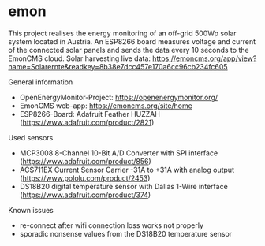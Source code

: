 # emon
This project realises the energy monitoring of an off-grid 500Wp solar system located in Austria. An ESP8266 board measures voltage and current of the connected solar panels and sends the data every 10 seconds to the EmonCMS cloud. Solar harvesting live data: https://emoncms.org/app/view?name=Solarernte&readkey=8b38e7dcc457e170a6cc96cb234fc605

General information
- OpenEnergyMonitor-Project: https://openenergymonitor.org/
- EmonCMS web-app: https://emoncms.org/site/home
- ESP8266-Board: Adafruit Feather HUZZAH (https://www.adafruit.com/product/2821)

Used sensors
- MCP3008 8-Channel 10-Bit A/D Converter with SPI interface (https://www.adafruit.com/product/856)
- ACS711EX Current Sensor Carrier -31A to +31A with analog output (https://www.pololu.com/product/2453)
- DS18B20 digital temperature sensor with Dallas 1-Wire interface (https://www.adafruit.com/product/374)

Known issues
- re-connect after wifi connection loss works not properly
- sporadic nonsense values from the DS18B20 temperature sensor
